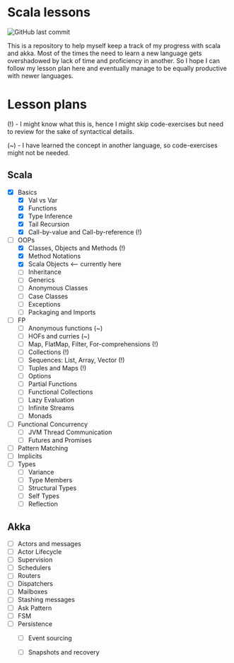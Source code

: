# Scala lessons
![GitHub last commit](https://img.shields.io/github/last-commit/ltbringer/scala-lessons)

This is a repository to help myself keep a track of my progress with scala and akka. Most of the times the 
need to learn a new language gets overshadowed by lack of time and proficiency in another. So I hope I can follow
my lesson plan here and eventually manage to be equally productive with newer languages.

# Lesson plans
(!) - I might know what this is, hence I might skip code-exercises but need to review for the sake of syntactical details.

(~) - I have learned the concept in another language, so code-exercises might not be needed.

## Scala
- [x] Basics 
    - [x] Val vs Var
    - [x] Functions
    - [x] Type Inference
    - [x] Tail Recursion
    - [x] Call-by-value and Call-by-reference (!)
- [ ] OOPs
    - [x] Classes, Objects and Methods (!)
    - [x] Method Notations
    - [x] Scala Objects <-- currently here
    - [ ] Inheritance
    - [ ] Generics
    - [ ] Anonymous Classes
    - [ ] Case Classes
    - [ ] Exceptions
    - [ ] Packaging and Imports
- [ ] FP
    - [ ] Anonymous functions (~)
    - [ ] HOFs and curries (~)
    - [ ] Map, FlatMap, Filter, For-comprehensions (!)
    - [ ] Collections (!)
    - [ ] Sequences: List, Array, Vector (!)
    - [ ] Tuples and Maps (!)
    - [ ] Options
    - [ ] Partial Functions
    - [ ] Functional Collections
    - [ ] Lazy Evaluation
    - [ ] Infinite Streams
    - [ ] Monads
- [ ] Functional Concurrency
    - [ ] JVM Thread Communication
    - [ ] Futures and Promises
- [ ] Pattern Matching
- [ ] Implicits
- [ ] Types
    - [ ] Variance
    - [ ] Type Members
    - [ ] Structural Types
    - [ ] Self Types
    - [ ] Reflection
    
## Akka
- [ ] Actors and messages
- [ ] Actor Lifecycle
- [ ] Supervision
- [ ] Schedulers
- [ ] Routers
- [ ] Dispatchers
- [ ] Mailboxes
- [ ] Stashing messages
- [ ] Ask Pattern
- [ ] FSM
- [ ] Persistence
    - [ ] Event sourcing
    - [ ] Snapshots and recovery



